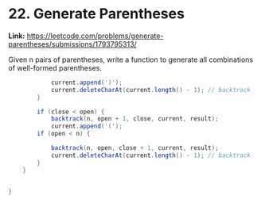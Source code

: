 # 22. Generate Parentheses

**Link:** https://leetcode.com/problems/generate-parentheses/submissions/1793795313/

Given n pairs of parentheses, write a function to generate all combinations of well-formed parentheses.

```java
            current.append(')');
            current.deleteCharAt(current.length() - 1); // backtrack
        }

        if (close < open) {
            backtrack(n, open + 1, close, current, result);
            current.append('(');
        if (open < n) {

            backtrack(n, open, close + 1, current, result);
            current.deleteCharAt(current.length() - 1); // backtrack
        }
    }

    
}

```
